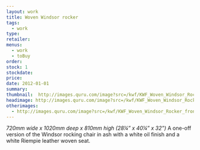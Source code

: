 ```yaml
---
layout: work
title: Woven Windsor rocker
tags:
  - work
type:
retailer:  
menus:
  - work
  - toBuy
order: 
stock: 1
stockdate:
price:
date: 2012-01-01
summary: 
thumbnail:  http://images.quru.com/image?src=/kwf/KWF_Woven_Windsor_Rocker_front_3_quarters_4724.JPG&width=175&height=175&right=0.98438&left=0.0375
headimage: http://images.quru.com/image?src=/kwf/KWF_Woven_Windsor_Rocker_side.JPG
otherimages:
  - http://images.quru.com/image?src=/kwf/KWF_Woven_Windsor_Rocker_front_3_quarters_4724.JPG&width=175&height=175&right=0.98438&left=0.0375
---
```

_720mm wide x 1020mm deep x 810mm high (28&frac14;” x 40&frac14;” x 32”)_
A one-off version of the Windsor rocking chair in ash with a white oil finish and a white Riempie leather woven seat.
